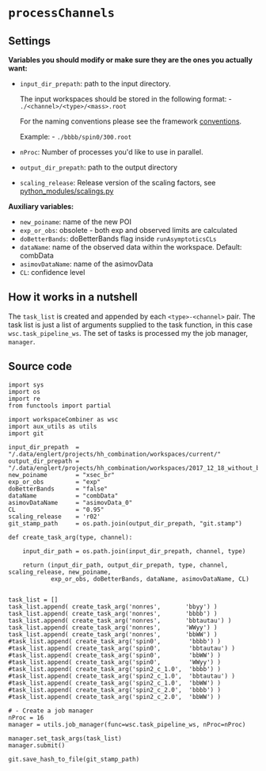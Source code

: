# `processChannels`


## Settings

**Variables you should modify or make sure they are the ones you actually want:**
- `input_dir_prepath`: path to the input directory.

    The input workspaces should be stored in the following format:
        - `./<channel>/<type>/<mass>.root`
    
    For the naming conventions please see the framework [conventions][conventions].

    Example:
        - `./bbbb/spin0/300.root`
    

    
- `nProc`: Number of processes you'd like to use in parallel.
- `output_dir_prepath`: path to the output directory
- `scaling_release`: Release version of the scaling factors, see
    [python_modules/scalings.py](./python_modules/scalings.py)

**Auxiliary variables:**
- `new_poiname`: name of the new POI
- `exp_or_obs`: obsolete - both exp and observed limits are calculated
- `doBetterBands`: doBetterBands flag inside `runAsymptoticsCLs`
- `dataName`: name of the observed data within the workspace. Default: combData
- `asimovDataName`: name of the asimovData
- `CL`: confidence level


## How it works in a nutshell

The `task_list` is created and appended by each `<type>-<channel>` pair. The task list is just a
list of arguments supplied to the task function, in this case `wsc.task_pipeline_ws`. The set of
tasks is processed my the job manager, `manager`.

## Source code

~~~~
import sys
import os
import re
from functools import partial

import workspaceCombiner as wsc
import aux_utils as utils
import git

input_dir_prepath  = "/.data/englert/projects/hh_combination/workspaces/current/"
output_dir_prepath = "/.data/englert/projects/hh_combination/workspaces/2017_12_18_without_bbyy/"
new_poiname        = "xsec_br"
exp_or_obs         = "exp"
doBetterBands      = "false"
dataName           = "combData"
asimovDataName     = "asimovData_0"
CL                 = "0.95"
scaling_release    = 'r02'
git_stamp_path     = os.path.join(output_dir_prepath, "git.stamp")

def create_task_arg(type, channel):

    input_dir_path = os.path.join(input_dir_prepath, channel, type)

    return (input_dir_path, output_dir_prepath, type, channel, scaling_release, new_poiname,
            exp_or_obs, doBetterBands, dataName, asimovDataName, CL)


task_list = []
task_list.append( create_task_arg('nonres',       'bbyy') )
task_list.append( create_task_arg('nonres',       'bbbb') )
task_list.append( create_task_arg('nonres',       'bbtautau') )
task_list.append( create_task_arg('nonres',       'WWyy') )
task_list.append( create_task_arg('nonres',       'bbWW') )
#task_list.append( create_task_arg('spin0',        'bbbb') )
#task_list.append( create_task_arg('spin0',        'bbtautau') )
#task_list.append( create_task_arg('spin0',        'bbWW') )
#task_list.append( create_task_arg('spin0',        'WWyy') )
#task_list.append( create_task_arg('spin2_c_1.0',  'bbbb') )
#task_list.append( create_task_arg('spin2_c_1.0',  'bbtautau') )
#task_list.append( create_task_arg('spin2_c_1.0',  'bbWW') )
#task_list.append( create_task_arg('spin2_c_2.0',  'bbbb') )
#task_list.append( create_task_arg('spin2_c_2.0',  'bbWW') )

# - Create a job manager
nProc = 16
manager = utils.job_manager(func=wsc.task_pipeline_ws, nProc=nProc)

manager.set_task_args(task_list)
manager.submit()

git.save_hash_to_file(git_stamp_path)
~~~~


[conventions]: ./doc/conventions.md
